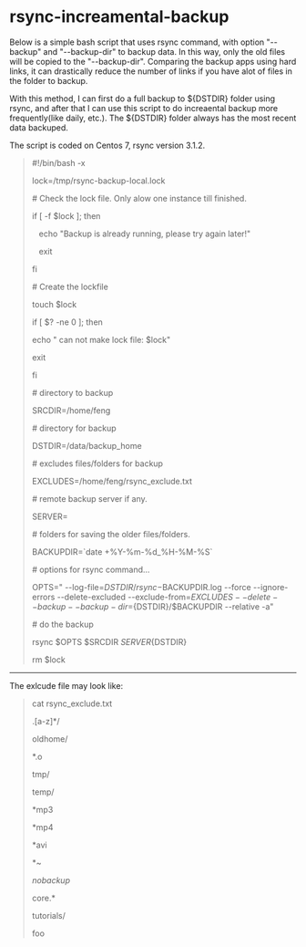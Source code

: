 # rsync-increamental-backup

Below is a simple bash script that uses rsync command, with option "--backup" and "--backup-dir" to backup data. 
In this way, only the old files will be copied to the "--backup-dir". Comparing the backup apps using  hard links, it can drastically reduce the number of links 
if you have alot of files in the folder to backup.

With this method, I can first do a full backup to ${DSTDIR} folder using rsync, and after that I can use this script to do increaental backup more 
frequently(like daily, etc.). The ${DSTDIR} folder always has the most recent data backuped.

The script is coded on Centos 7, rsync  version 3.1.2.

> #!/bin/bash -x
> 
> lock=/tmp/rsync-backup-local.lock
>
>  \# Check the lock file. Only alow one instance till finished.
>
> if [ -f $lock ]; then
>
>      echo "Backup is already running, please try again later!"
>
>    exit
>
> fi
>
> \# Create the lockfile
>
>touch $lock
>
>if [ $? -ne 0 ]; then
>
>   echo " can not make lock file: $lock"
>
>   exit
>
>fi
>
> \# directory to backup
>
>SRCDIR=/home/feng
>
> \# directory for backup
>
>DSTDIR=/data/backup_home
>
> \# excludes files/folders for backup
>
>EXCLUDES=/home/feng/rsync_exclude.txt
>
> \# remote backup server if any.
>
>SERVER=
>
>
> \# folders for saving the older files/folders.
>
>BACKUPDIR=\`date +%Y-%m-%d_%H-%M-%S\`
>
> \# options for rsync command...
>
>OPTS=" --log-file=${DSTDIR}/rsync-$BACKUPDIR.log --force --ignore-errors --delete-excluded --exclude-from=$EXCLUDES --delete --backup --backup-dir=${DSTDIR}/$BACKUPDIR --relative -a"
>
>
> \# do the backup
>
>rsync $OPTS $SRCDIR ${SERVER}${DSTDIR}
>
>rm $lock
>

---------------------------------------

The exlcude file may look like:

>cat rsync_exclude.txt
>
>.[a-z]*/
>
>
>oldhome/
>
>*.o
>
>tmp/
>
>temp/
>
>*mp3
>
>*mp4
>
>*avi
>
>*~
>
>*nobackup*
>
>core.*
>
>tutorials/
>
>foo

